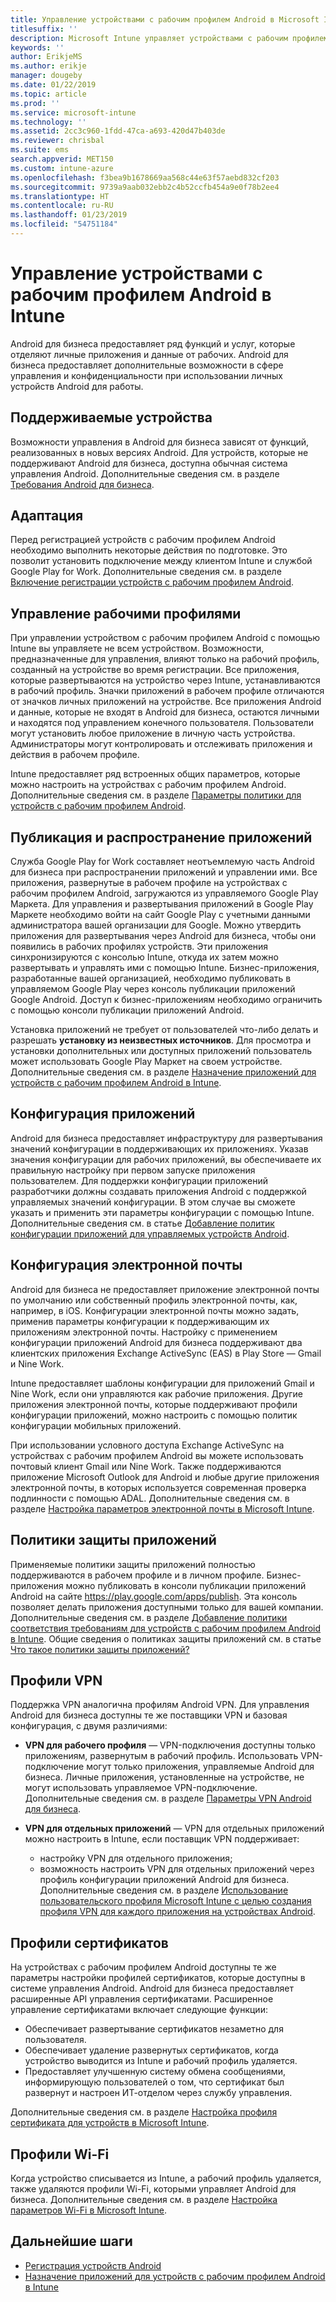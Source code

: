 ```yaml
---
title: Управление устройствами с рабочим профилем Android в Microsoft Intune
titlesuffix: ''
description: Microsoft Intune управляет устройствами с рабочим профилем Android для предоставления дополнительных возможностей управления и конфиденциальности при использовании личных устройств Android для работы.
keywords: ''
author: ErikjeMS
ms.author: erikje
manager: dougeby
ms.date: 01/22/2019
ms.topic: article
ms.prod: ''
ms.service: microsoft-intune
ms.technology: ''
ms.assetid: 2cc3c960-1fdd-47ca-a693-420d47b403de
ms.reviewer: chrisbal
ms.suite: ems
search.appverid: MET150
ms.custom: intune-azure
ms.openlocfilehash: f3bea9b1678669aa568c44e63f57aebd832cf203
ms.sourcegitcommit: 9739a9aab032ebb2c4b52ccfb454a9e0f78b2ee4
ms.translationtype: HT
ms.contentlocale: ru-RU
ms.lasthandoff: 01/23/2019
ms.locfileid: "54751184"
---
```

# <a name="manage-android-work-profile-devices-with-intune"></a>Управление устройствами с рабочим профилем Android в Intune

Android для бизнеса предоставляет ряд функций и услуг, которые отделяют личные приложения и данные от рабочих. Android для бизнеса предоставляет дополнительные возможности в сфере управления и конфиденциальности при использовании личных устройств Android для работы. 

## <a name="supported-devices"></a>Поддерживаемые устройства

Возможности управления в Android для бизнеса зависят от функций, реализованных в новых версиях Android. Для устройств, которые не поддерживают Android для бизнеса, доступна обычная система управления Android. Дополнительные сведения см. в разделе [Требования Android для бизнеса](https://support.google.com/work/android/answer/6174145?hl=en&ref_topic=6151012).

## <a name="onboarding"></a>Адаптация

Перед регистрацией устройств с рабочим профилем Android необходимо выполнить некоторые действия по подготовке. Это позволит установить подключение между клиентом Intune и службой Google Play for Work. Дополнительные сведения см. в разделе [Включение регистрации устройств с рабочим профилем Android](android-work-profile-enroll.md).

## <a name="work-profile-management"></a>Управление рабочими профилями

При управлении устройством с рабочим профилем Android с помощью Intune вы управляете не всем устройством. Возможности, предназначенные для управления, влияют только на рабочий профиль, созданный на устройстве во время регистрации. Все приложения, которые развертываются на устройство через Intune, устанавливаются в рабочий профиль. Значки приложений в рабочем профиле отличаются от значков личных приложений на устройстве. Все приложения Android и данные, которые не входят в Android для бизнеса, остаются личными и находятся под управлением конечного пользователя. Пользователи могут установить любое приложение в личную часть устройства. Администраторы могут контролировать и отслеживать приложения и действия в рабочем профиле.

Intune предоставляет ряд встроенных общих параметров, которые можно настроить на устройствах с рабочим профилем Android. Дополнительные сведения см. в разделе [Параметры политики для устройств с рабочим профилем Android](compliance-policy-create-android-for-work.md).

## <a name="app-publishing-and-distribution"></a>Публикация и распространение приложений

Служба Google Play for Work составляет неотъемлемую часть Android для бизнеса при распространении приложений и управлении ими. Все приложения, развернутые в рабочем профиле на устройствах с рабочим профилем Android, загружаются из управляемого Google Play Маркета. Для управления и развертывания приложений в Google Play Маркете необходимо войти на сайт Google Play с учетными данными администратора вашей организации для Google. Можно утвердить приложения для развертывания через Android для бизнеса, чтобы они появились в рабочих профилях устройств. Эти приложения синхронизируются с консолью Intune, откуда их затем можно развертывать и управлять ими с помощью Intune. Бизнес-приложения, разработанные вашей организацией, необходимо публиковать в управляемом Google Play через консоль публикации приложений Google Android. Доступ к бизнес-приложениям необходимо ограничить с помощью консоли публикации приложений Android.

Установка приложений не требует от пользователей что-либо делать и разрешать **установку из неизвестных источников**. Для просмотра и установки дополнительных или доступных приложений пользователь может использовать Google Play Маркет на своем устройстве. Дополнительные сведения см. в разделе [Назначение приложений для устройств с рабочим профилем Android в Intune](apps-add-android-for-work.md).

## <a name="app-configuration"></a>Конфигурация приложений

Android для бизнеса предоставляет инфраструктуру для развертывания значений конфигурации в поддерживающих их приложениях. Указав значения конфигурации для рабочих приложений, вы обеспечиваете их правильную настройку при первом запуске приложения пользователем. Для поддержки конфигурации приложений разработчики должны создавать приложения Android с поддержкой управляемых значений конфигурации. В этом случае вы сможете указать и применить эти параметры конфигурации с помощью Intune. Дополнительные сведения см. в статье [Добавление политик конфигурации приложений для управляемых устройств Android](app-configuration-policies-use-android.md).

## <a name="email-configuration"></a>Конфигурация электронной почты

Android для бизнеса не предоставляет приложение электронной почты по умолчанию или собственный профиль электронной почты, как, например, в iOS. Конфигурации электронной почты можно задать, применив параметры конфигурации к поддерживающим их приложениям электронной почты. Настройку с применением конфигурации приложений Android для бизнеса поддерживают два клиентских приложения Exchange ActiveSync (EAS) в Play Store — Gmail и Nine Work.

Intune предоставляет шаблоны конфигурации для приложений Gmail и Nine Work, если они управляются как рабочие приложения. Другие приложения электронной почты, которые поддерживают профили конфигурации приложений, можно настроить с помощью политик конфигурации мобильных приложений.

При использовании условного доступа Exchange ActiveSync на устройствах с рабочим профилем Android вы можете использовать почтовый клиент Gmail или Nine Work. Также поддерживаются приложение Microsoft Outlook для Android и любые другие приложения электронной почты, в которых используется современная проверка подлинности с помощью ADAL. Дополнительные сведения см. в разделе [Настройка параметров электронной почты в Microsoft Intune](email-settings-configure.md).

## <a name="app-protection-policies"></a>Политики защиты приложений

Применяемые политики защиты приложений полностью поддерживаются в рабочем профиле и в личном профиле. Бизнес-приложения можно публиковать в консоли публикации приложений Android на сайте https://play.google.com/apps/publish. Эта консоль позволяет делать приложения доступными только для вашей компании. Дополнительные сведения см. в разделе [Добавление политики соответствия требованиям для устройств с рабочим профилем Android в Intune](compliance-policy-create-android-for-work.md). Общие сведения о политиках защиты приложений см. в статье [Что такое политики защиты приложений?](app-protection-policy.md)

## <a name="vpn-profiles"></a>Профили VPN

Поддержка VPN аналогична профилям Android VPN. Для управления Android для бизнеса доступны те же поставщики VPN и базовая конфигурация, с двумя различиями:

-  **VPN для рабочего профиля** — VPN-подключения доступны только приложениям, развернутым в рабочий профиль. Использовать VPN-подключение могут только приложения, управляемые Android для бизнеса. Личные приложения, установленные на устройстве, не могут использовать управляемое VPN-подключение. Дополнительные сведения см. в разделе [Параметры VPN Android для бизнеса](vpn-settings-android.md#android-enterprise-vpn-settings).

-  **VPN для отдельных приложений** — VPN для отдельных приложений можно настроить в Intune, если поставщик VPN поддерживает:
    - настройку VPN для отдельного приложения;
    - возможность настроить VPN для отдельных приложений через профиль конфигурации приложений Android для бизнеса.
    Дополнительные сведения см. в разделе [Использование пользовательского профиля Microsoft Intune с целью создания профиля VPN для каждого приложения на устройствах Android](android-pulse-secure-per-app-vpn.md).

## <a name="certificate-profiles"></a>Профили сертификатов

На устройствах с рабочим профилем Android доступны те же параметры настройки профилей сертификатов, которые доступны в системе управления Android. Android для бизнеса предоставляет расширенные API управления сертификатами. Расширенное управление сертификатами включает следующие функции:

-  Обеспечивает развертывание сертификатов незаметно для пользователя.
-  Обеспечивает удаление развернутых сертификатов, когда устройство выводится из Intune и рабочий профиль удаляется.
-  Предоставляет улучшенную систему обмена сообщениями, информирующую пользователей о том, что сертификат был развернут и настроен ИТ-отделом через службу управления.

Дополнительные сведения см. в разделе [Настройка профиля сертификата для устройств в Microsoft Intune](certificates-configure.md).

## <a name="wi-fi-profiles"></a>Профили Wi-Fi

Когда устройство списывается из Intune, а рабочий профиль удаляется, также удаляются профили Wi-Fi, которыми управляет Android для бизнеса. Дополнительные сведения см. в разделе [Настройка параметров Wi-Fi в Microsoft Intune](wi-fi-settings-configure.md).

## <a name="next-steps"></a>Дальнейшие шаги
- [Регистрация устройств Android](android-enroll.md)
- [Назначение приложений для устройств с рабочим профилем Android в Intune](apps-add-android-for-work.md)
